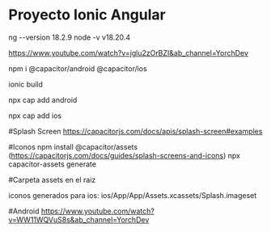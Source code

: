 # Proyecto Ionic Angular
 ng --version
18.2.9
 node -v
v18.20.4


https://www.youtube.com/watch?v=jglu2zOrBZI&ab_channel=YorchDev



 npm i @capacitor/android @capacitor/ios

 ionic build

 npx cap add android

 npx cap add ios


#Splash Screen
  https://capacitorjs.com/docs/apis/splash-screen#examples


#Iconos
  npm install @capacitor/assets
  (https://capacitorjs.com/docs/guides/splash-screens-and-icons)
  npx capacitor-assets generate

#Carpeta assets en el raiz

iconos generados para ios:
  ios/App/App/Assets.xcassets/Splash.imageset



#Android
https://www.youtube.com/watch?v=WW11WQVuS8s&ab_channel=YorchDev

